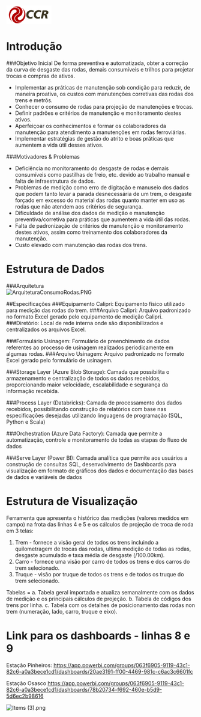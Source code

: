 ![Logo-grupo-ccr-Editado-v3.png](/.attachments/Logo-grupo-ccr-Editado-v3-c966143a-ebc6-4b44-9548-395e41aac6ab.png)
# Introdução

###Objetivo Inicial
De forma preventiva e automatizada, obter a correção da curva de desgaste das rodas, demais consumíveis e trilhos para projetar trocas e compras de ativos.
- Implementar as práticas de manutenção sob condição para reduzir, de maneira proativa, os custos com manutenções corretivas das rodas dos trens e metrôs.​
- Conhecer o consumo de rodas para projeção de manutenções e trocas.​
- Definir padrões e critérios de manutenção e monitoramento destes ativos.​
- Aperfeiçoar os conhecimentos e formar os colaboradores da manutenção para atendimento a manutenções em rodas ferroviárias.​
- Implementar estratégias de gestão do atrito e boas práticas que aumentem a vida útil desses ativos.​



###Motivadores & Problemas
- Deficiência no monitoramento do desgaste de rodas e demais consumíveis como pastilhas de freio, etc. devido ao trabalho manual e falta de infraestrutura de dados.​
- Problemas de medição como erro de digitação e manuseio dos dados que podem tanto levar a parada desnecessária de um trem, o desgaste forçado em excesso do material das rodas quanto manter em uso as rodas que não atendem aos critérios de segurança. ​
- Dificuldade de análise dos dados de medição e manutenção preventiva/corretiva para práticas que aumentem a vida útil das rodas.​
- Falta de padronização de critérios de manutenção e monitoramento destes ativos, assim como treinamento dos colaboradores da manutenção.​
- Custo elevado com manutenção das rodas dos trens.​


# Estrutura de Dados

###Arquitetura  
![ArquiteturaConsumoRodas.PNG](/.attachments/ArquiteturaConsumoRodas-0425ee7b-a37a-451a-91f3-9af57a20c2a3.PNG)

##Especificações
###Equipamento Calipri:
 Equipamento físico utilizado para medição das rodas do trem.
###Arquivo Calipri: 
Arquivo padronizado no formato Excel gerado pelo equipamento de medição Calipri.
###Diretório: 
Local de rede interna onde são disponibilizados e centralizados os arquivos Excel.

###Formulário Usinagem: 
Formulário de preenchimento de dados referentes ao processo de usinagem realizados periodicamente em algumas rodas.
###Arquivo Usinagem:
Arquivo padronizado no formato Excel gerado pelo formulário de usinagem.

###Storage Layer (Azure Blob Storage): 
Camada que possibilita o armazenamento e centralização de todos os dados recebidos, proporcionando maior velocidade, escalabilidade e segurança  da informação recebida. 

###Process Layer (Databricks): 
Camada de processamento dos dados recebidos, possibilitando construção de relatórios com base nas especificações desejadas utilizando linguagens de programação (SQL, Python e Scala)

###Orchestration (Azure Data Factory): 
Camada que permite a automatização, controle e monitoramento de todas as etapas do fluxo de dados

###Serve Layer (Power BI): 
Camada analítica que permite aos usuários a construção de consultas SQL,
desenvolvimento de Dashboards para visualização em formato de gráficos dos dados e documentação das bases de dados e variáveis de dados

# Estrutura de Visualização
Ferramenta que apresenta o histórico das medições (valores medidos em campo) na frota das linhas 4 e 5 e os cálculos de projeção de troca de roda em 3 telas:
1. Trem - fornece a visão geral de todos os trens incluindo a quilometragem de trocas das rodas, ultima medição de todas as rodas, desgaste acumulado e taxa média de desgaste (/100.00km).
2. Carro - fornece uma visão por carro de todos os trens e dos carros do trem selecionado.
3. Truque - visão por truque de todos os trens e de todos os truque do trem selecionado.

Tabelas = 
a. Tabela geral importada e atualiza semanalmente com os dados de medição e os principais cálculos de projeção.
b. Tabela de códigos dos trens por linha.
c. Tabela com os detalhes de posicionamento das rodas non trem (numeração, lado, carro, truque e eixo).

# Link para os dashboards - linhas 8 e 9
Estação Pinheiros:
https://app.powerbi.com/groups/063f6905-9119-43c1-82c6-a0a3bece1cd1/dashboards/20ae3191-ff00-4469-981c-c6ac3c6601fc

Estação Osasco
https://app.powerbi.com/groups/063f6905-9119-43c1-82c6-a0a3bece1cd1/dashboards/78b20734-f692-460e-b5d9-5d6ec2b98616

![Items (3).png](/.attachments/Items%20(3)-80899a9b-69e9-4a18-876b-1686dc57c294.png)